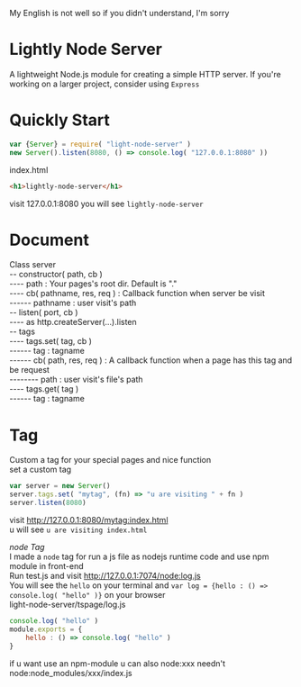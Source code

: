 My English is not well so if you didn't understand, I'm sorry  
# Lightly Node Server  
A lightweight Node.js module for creating a simple HTTP server. If you're working on a larger project, consider using `Express`
# Quickly Start  
```js
var {Server} = require( "light-node-server" )
new Server().listen(8080, () => console.log( "127.0.0.1:8080" ))
```
index.html
```html
<h1>lightly-node-server</h1>
```
visit 127.0.0.1:8080 you will see `lightly-node-server`
# Document
Class server   
-- constructor( path, cb )  
---- path : Your pages's root dir. Default is "."  
---- cb( pathname, res, req ) : Callback function when server be visit  
------ pathname : user visit's path  
-- listen( port, cb )  
---- as http.createServer(...).listen  
-- tags  
---- tags.set( tag, cb )  
------ tag : tagname  
------ cb( path, res, req ) : A callback function when a page has this tag and be request  
-------- path : user visit's file's path  
---- tags.get( tag )  
------ tag : tagname  
# Tag
Custom a tag for your special pages and nice function  
set a custom tag
```js
var server = new Server()
server.tags.set( "mytag", (fn) => "u are visiting " + fn )
server.listen(8080)
```
visit http://127.0.0.1:8080/mytag:index.html  
u will see `u are visiting index.html`
  
*node Tag*  
I made a `node` tag for run a js file as nodejs runtime code and use npm module in front-end  
Run test.js and visit http://127.0.0.1:7074/node:log.js  
You will see the `hello` on your terminal and `var log = {hello : () => console.log( "hello" )}` on your browser  
light-node-server/tspage/log.js  
```js
console.log( "hello" )
module.exports = {
    hello : () => console.log( "hello" )
}
```
if u want use an npm-module u can also node:xxx needn't node:node_modules/xxx/index.js
